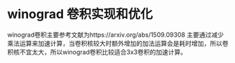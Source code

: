 # winograd 卷积实现和优化
winograd卷积主要参考文献为https://arxiv.org/abs/1509.09308
主要通过减少乘法运算来加速计算，当卷积核较大时额外增加的加法运算会是耗时增加，所以卷积核不宜太大，所以winograd卷积比较适合3x3卷积的加速计算。
